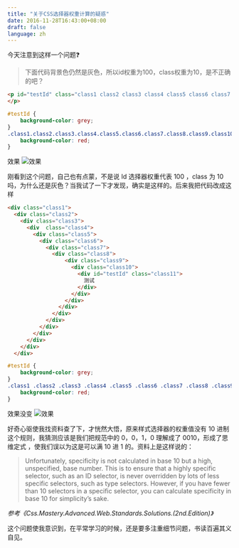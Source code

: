 ```yaml
---
title: "关于CSS选择器权重计算的疑惑"
date: 2016-11-28T16:43:00+08:00
draft: false
language: zh
---
```



今天注意到这样一个问题❓
> 下面代码背景色仍然是灰色，所以id权重为100，class权重为10，是不正确的吧？

``` html
<p id="testId" class="class1 class2 class3 class4 class5 class6 class7 class8 class9 class10 class11">
</p>
```
``` css
#testId {
    background-color: grey;
}
.class1.class2.class3.class4.class5.class6.class7.class8.class9.class10.class11 {
    background-color: red;
}
```
效果
![效果](/blog/images/2016/11/csstest.png)


刚看到这个问题，自己也有点蒙，不是说 Id 选择器权重代表 100 ，class 为 10 吗，为什么还是灰色？当我试了一下才发现，确实是这样的。后来我把代码改成这样

``` html
<div class="class1">
  <div class="class2">
    <div class="class3">
      <div  class="class4">
        <div class="class5">
          <div class="class6">
            <div class="class7">
              <div class="class8">
                  <div class="class9">
                    <div class="class10">
                      <div id="testId" class="class11">
                        测试
                      </div>
                    </div>
                  </div>
                </div>
              </div>
            </div>
          </div>
        </div>
      </div>
    </div>
  </div>

```

``` css
#testId {
    background-color: grey;
}
.class1 .class2 .class3 .class4 .class5 .class6 .class7 .class8 .class9 .class10 .class11 {
    background-color: red;
}
```
效果没变
![效果](/blog/images/2016/11/csstest.png)

好奇心驱使我找资料查了下，才恍然大悟，原来样式选择器的权重值没有 10 进制这个规则，我猜测应该是我们把规范中的 0，0，1，0 理解成了 0010，形成了思维定式 ，使我们误以为这是可以满 10 进 1 的。资料上是这样说的：
> Unfortunately, specificity is not calculated in base 10 but a high, unspecified, base number. This is to ensure that a highly specific selector, such as an ID selector, is never overridden by lots of less specific selectors, such as type selectors. However, if you have fewer than 10 selectors in a specific selector, you can calculate specificity in base 10 for simplicity’s sake.

_参考《Css.Mastery.Advanced.Web.Standards.Solutions.(2nd.Edition)》_

这个问题使我意识到，在平常学习的时候，还是要多注重细节问题，书读百遍其义自见。
